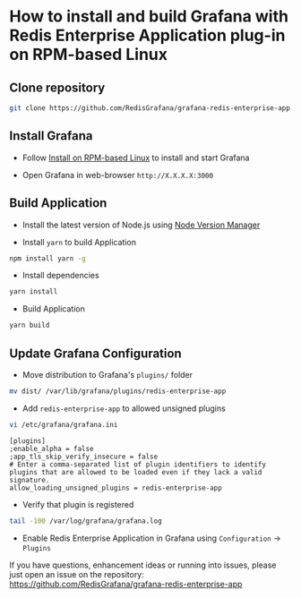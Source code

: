 # How to install and build Grafana with Redis Enterprise Application plug-in on RPM-based Linux

## Clone repository

```bash
git clone https://github.com/RedisGrafana/grafana-redis-enterprise-app.git
```

## Install Grafana

- Follow [Install on RPM-based Linux](https://grafana.com/docs/grafana/latest/installation/rpm/) to install and start Grafana

- Open Grafana in web-browser `http://X.X.X.X:3000`

## Build Application

- Install the latest version of Node.js using [Node Version Manager](https://github.com/nvm-sh/nvm)

- Install `yarn` to build Application

```bash
npm install yarn -g
```

- Install dependencies

```bash
yarn install
```

- Build Application

```bash
yarn build
```

## Update Grafana Configuration

- Move distribution to Grafana's `plugins/` folder

```bash
mv dist/ /var/lib/grafana/plugins/redis-enterprise-app
```

- Add `redis-enterprise-app` to allowed unsigned plugins

```bash
vi /etc/grafana/grafana.ini
```

```
[plugins]
;enable_alpha = false
;app_tls_skip_verify_insecure = false
# Enter a comma-separated list of plugin identifiers to identify plugins that are allowed to be loaded even if they lack a valid signature.
allow_loading_unsigned_plugins = redis-enterprise-app
```

- Verify that plugin is registered

```bash
tail -100 /var/log/grafana/grafana.log
```

- Enable Redis Enterprise Application in Grafana using `Configuration` -> `Plugins`

If you have questions, enhancement ideas or running into issues, please just open an issue on the repository: https://github.com/RedisGrafana/grafana-redis-enterprise-app
